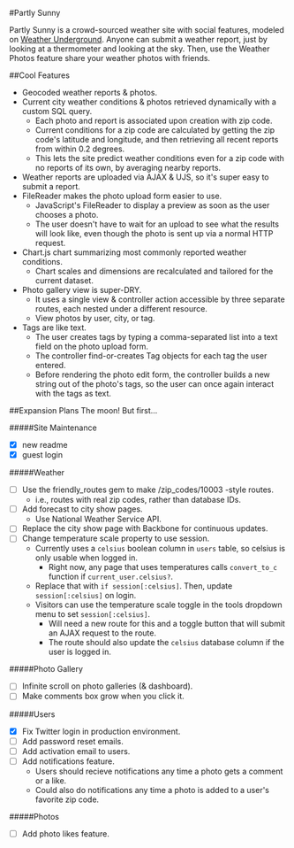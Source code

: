 #Partly Sunny

Partly Sunny is a crowd-sourced weather site with social features, modeled on [Weather Underground](http://www.wunderground.com). Anyone can submit a weather report, just by looking at a thermometer and looking at the sky. Then, use the Weather Photos feature share your weather photos with friends.

##Cool Features

- Geocoded weather reports & photos.
- Current city weather conditions & photos retrieved dynamically with a custom SQL query.
	- Each photo and report is associated upon creation with zip code.
	- Current conditions for a zip code are calculated by getting the zip code's latitude and longitude, and then retrieving all recent reports from within 0.2 degrees.
	- This lets the site predict weather conditions even for a zip code with no reports of its own, by averaging nearby reports.
- Weather reports are uploaded via AJAX & UJS, so it's super easy to submit a report.
- FileReader makes the photo upload form easier to use.
	- JavaScript's FileReader to display a preview as soon as the user chooses a photo.
	- The user doesn't have to wait for an upload to see what the results will look like, even though the photo is sent up via a normal HTTP request.
- Chart.js chart summarizing most commonly reported weather conditions.
	- Chart scales and dimensions are recalculated and tailored for the current dataset.
- Photo gallery view is super-DRY.
	- It uses a single view & controller action accessible by three separate routes, each nested under a different resource.
	- View photos by user, city, or tag.
- Tags are like text.
	- The user creates tags by typing a comma-separated list into a text field on the photo upload form.
	- The controller find-or-creates Tag objects for each tag the user entered.
	- Before rendering the photo edit form, the controller builds a new string out of the photo's tags, so the user can once again interact with the tags as text.

##Expansion Plans
The moon! But first...

#####Site Maintenance
- [x] new readme
- [x] guest login

#####Weather
- [ ] Use the friendly_routes gem to make /zip_codes/10003 -style routes.
	- i.e., routes with real zip codes, rather than database IDs.
- [ ] Add forecast to city show pages.
	- Use National Weather Service API.
- [ ] Replace the city show page with Backbone for continuous updates.
- [ ] Change temperature scale property to use session.
	- Currently uses a `celsius` boolean column in `users` table, so celsius is only usable when logged in.
		- Right now, any page that uses temperatures calls `convert_to_c` function if `current_user.celsius?`.
	- Replace that with `if session[:celsius]`. Then, update `session[:celsius]` on login.
	- Visitors can use the temperature scale toggle in the tools dropdown menu to set `session[:celsius]`.
		- Will need a new route for this and a toggle button that will submit an AJAX request to the route.
		- The route should also update the `celsius` database column if the user is logged in.

#####Photo Gallery
- [ ] Infinite scroll on photo galleries (& dashboard).
- [ ] Make comments box grow when you click it.

#####Users
- [x] Fix Twitter login in production environment.
- [ ] Add password reset emails.
- [ ] Add activation email to users.
- [ ] Add notifications feature.
	- Users should recieve notifications any time a photo gets a comment or a like.
	- Could also do notifications any time a photo is added to a user's favorite zip code.

#####Photos
- [ ] Add photo likes feature.
